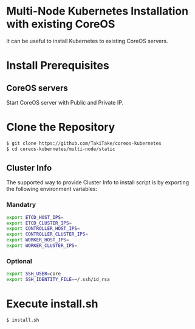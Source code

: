 Multi-Node Kubernetes Installation with existing CoreOS
=======================================================

It can be useful to install Kubernetes to existing CoreOS servers.

# Install Prerequisites

## CoreOS servers

Start CoreOS server with Public and Private IP.

# Clone the Repository

```sh
$ git clone https://github.com/TakiTake/coreos-kubernetes
$ cd coreos-kubernetes/multi-node/static
```

## Cluster Info

The supported way to provide Cluster Info to install script is by exporting the following environment variables:

### Mandatry

```sh
export ETCD_HOST_IPS=
export ETCD_CLUSTER_IPS=
export CONTROLLER_HOST_IPS=
export CONTROLLER_CLUSTER_IPS=
export WORKER_HOST_IPS=
export WORKER_CLUSTER_IPS=
```

### Optional

```sh
export SSH_USER=core
export SSH_IDENTITY_FILE=~/.ssh/id_rsa
```

# Execute install.sh

```sh
$ install.sh
```
